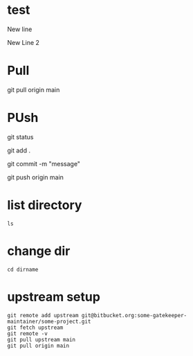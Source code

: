 # test
New line

New Line 2

# Pull

git pull origin main

# PUsh
git status

git add .

git commit -m "message"

git push origin main

# list directory

    ls

# change dir

    cd dirname
    
# upstream setup

    git remote add upstream git@bitbucket.org:some-gatekeeper-maintainer/some-project.git
    git fetch upstream
    git remote -v
    git pull upstream main
    git pull origin main



